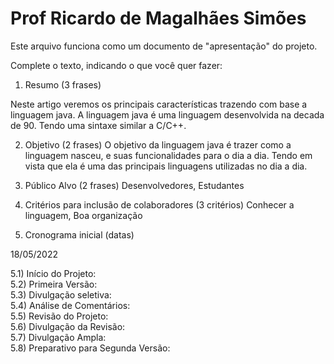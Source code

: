 # Prof Ricardo de Magalhães Simões

Este arquivo funciona como um documento de "apresentação" do projeto.

Complete o texto, indicando o que você quer fazer:

1) Resumo (3 frases)

Neste artigo veremos os principais características trazendo com base a linguagem java. 
A linguagem java é uma linguagem desenvolvida na decada de 90.
Tendo uma sintaxe similar a C/C++.

2) Objetivo (2 frases)
O objetivo da linguagem java é trazer como a linguagem nasceu, e suas funcionalidades para o dia a dia. 
Tendo em vista que ela é uma das principais linguagens utilizadas no dia a dia.

3) Público Alvo (2 frases)
Desenvolvedores, Estudantes 

4) Critérios para inclusão de colaboradores (3 critérios)
Conhecer a linguagem, Boa organização

5) Cronograma inicial (datas)


18/05/2022

5.1) Início do Projeto:  
5.2) Primeira Versão:  
5.3) Divulgação seletiva:  
5.4) Análise de Comentários:  
5.5) Revisão do Projeto:  
5.6) Divulgação da Revisão:  
5.7) Divulgação Ampla:  
5.8) Preparativo para Segunda Versão:  
